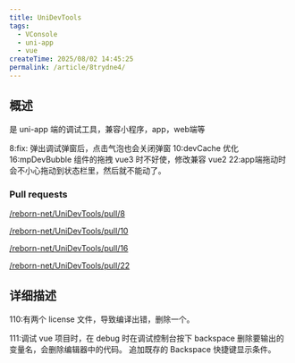 ```yaml
---
title: UniDevTools
tags:
  - VConsole
  - uni-app
  - vue
createTime: 2025/08/02 14:45:25
permalink: /article/8trydne4/
---
```


## 概述

是 uni-app 端的调试工具，兼容小程序，app，web端等

8:fix: 弹出调试弹窗后，点击气泡也会关闭弹窗
10:devCache 优化
16:mpDevBubble 组件的拖拽 vue3 时不好使，修改兼容 vue2
22:app端拖动时会不小心拖动到状态栏里，然后就不能动了。

### Pull requests

[/reborn-net/UniDevTools/pull/8](https://github.com/reborn-net/UniDevTools/pull/8)

[/reborn-net/UniDevTools/pull/10](https://github.com/reborn-net/UniDevTools/pull/10)

[/reborn-net/UniDevTools/pull/16](https://github.com/reborn-net/UniDevTools/pull/16)

[/reborn-net/UniDevTools/pull/22](https://github.com/reborn-net/UniDevTools/pull/22)

## 详细描述

110:有两个 license 文件，导致编译出错，删除一个。

111:调试 vue 项目时，在 debug 时在调试控制台按下 backspace 删除要输出的变量名，会删除编辑器中的代码。
追加既存的 Backspace 快捷键显示条件。

<CustomComponent />
